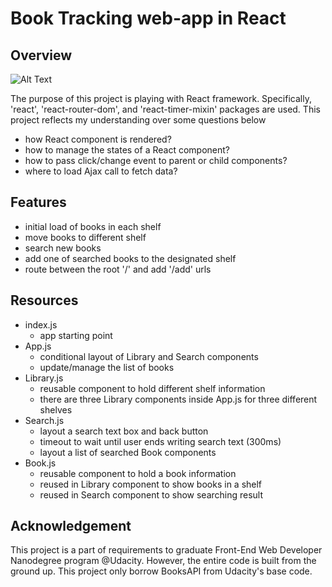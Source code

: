 # Book Tracking web-app in React

## Overview
![Alt Text](https://github.com/deep-diver/book-tracking-react/blob/master/%20overview.gif)

The purpose of this project is playing with React framework. Specifically, 'react', 'react-router-dom', and 'react-timer-mixin' packages are used. This project reflects my understanding over some questions below
- how React component is rendered?
- how to manage the states of a React component?
- how to pass click/change event to parent or child components?
- where to load Ajax call to fetch data?

## Features
- initial load of books in each shelf
- move books to different shelf
- search new books
- add one of searched books to the designated shelf
- route between the root '/' and add '/add' urls

## Resources
- index.js
  - app starting point
- App.js
  - conditional layout of Library and Search components
  - update/manage the list of books
- Library.js
  - reusable component to hold different shelf information
  - there are three Library components inside App.js for three different shelves
- Search.js
  - layout a search text box and back button
  - timeout to wait until user ends writing search text (300ms)
  - layout a list of searched Book components
- Book.js
  - reusable component to hold a book information
  - reused in Library component to show books in a shelf
  - reused in Search component to show searching result

## Acknowledgement
This project is a part of requirements to graduate Front-End Web Developer Nanodegree program @Udacity. However, the entire code is built from the ground up. This project only borrow BooksAPI from Udacity's base code.

